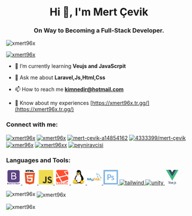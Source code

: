 <h1 align="center">Hi 👋, I'm Mert Çevik</h1>
<h3 align="center">  On  Way to Becoming a Full-Stack Developer.</h3>

<p align="left"> <img src="https://komarev.com/ghpvc/?username=xmert96x&label=Profile%20views&color=0e75b6&style=flat" alt="xmert96x" /> </p>

<p align="left"> <a href="https://github.com/ryo-ma/github-profile-trophy"><img src="https://github-profile-trophy.vercel.app/?username=xmert96x" alt="xmert96x" /></a> </p>


- 🌱 I’m currently learning **Veujs and JavaScrpit**

- 💬 Ask me about **Laravel,Js,Html,Css**

- 📫 How to reach me **kimnedir@hotmail.com**

- 📄 Know about my experiences [https://xmert96x.tr.gg/](https://xmert96x.tr.gg/)

<h3 align="left">Connect with me:</h3>
<p align="left">
<a href="https://codepen.io/xmert96x" target="blank"><img align="center" src="https://raw.githubusercontent.com/rahuldkjain/github-profile-readme-generator/master/src/images/icons/Social/codepen.svg" alt="xmert96x" height="30" width="40" /></a>
<a href="https://twitter.com/xmert96x" target="blank"><img align="center" src="https://raw.githubusercontent.com/rahuldkjain/github-profile-readme-generator/master/src/images/icons/Social/twitter.svg" alt="xmert96x" height="30" width="40" /></a>
<a href="https://linkedin.com/in/mert-çevik-a14854162" target="blank"><img align="center" src="https://raw.githubusercontent.com/rahuldkjain/github-profile-readme-generator/master/src/images/icons/Social/linked-in-alt.svg" alt="mert-çevik-a14854162" height="30" width="40" /></a>
  <a href="https://stackoverflow.com/users/mert-çevik" target="blank"><img align="center" src="https://raw.githubusercontent.com/rahuldkjain/github-profile-readme-generator/master/src/images/icons/Social/stack-overflow.svg" alt="4333399/mert-çevik" height="30" width="40" /></a>
<a href="https://www.facebook.com/xmert96x" target="blank"><img align="center" src="https://raw.githubusercontent.com/rahuldkjain/github-profile-readme-generator/master/src/images/icons/Social/facebook.svg" alt="xmer96x" height="30" width="40" /></a>
<a href="https://instagram.com/xmert96xx" target="blank"><img align="center" src="https://raw.githubusercontent.com/rahuldkjain/github-profile-readme-generator/master/src/images/icons/Social/instagram.svg" alt="xmert96xx" height="30" width="40" /></a>
<a href="https://www.youtube.com/user/peyniravcisi" target="blank"><img align="center" src="https://raw.githubusercontent.com/rahuldkjain/github-profile-readme-generator/master/src/images/icons/Social/youtube.svg" alt="peyniravcisi" height="30" width="40" /></a>
</p>

<h3 align="left">Languages and Tools:</h3>
<p align="left"> <a href="https://getbootstrap.com" target="_blank"> <img src="https://raw.githubusercontent.com/devicons/devicon/master/icons/bootstrap/bootstrap-plain-wordmark.svg" alt="bootstrap" width="40" height="40"/> </a> <a href="https://www.w3.org/html/" target="_blank"> <img src="https://raw.githubusercontent.com/devicons/devicon/master/icons/html5/html5-original-wordmark.svg" alt="html5" width="40" height="40"/> </a> <a href="https://developer.mozilla.org/en-US/docs/Web/JavaScript" target="_blank"> <img src="https://raw.githubusercontent.com/devicons/devicon/master/icons/javascript/javascript-original.svg" alt="javascript" width="40" height="40"/> </a> <a href="https://laravel.com/" target="_blank"> <img src="https://raw.githubusercontent.com/devicons/devicon/master/icons/laravel/laravel-plain-wordmark.svg" alt="laravel" width="40" height="40"/> </a> <a href="https://www.linux.org/" target="_blank"> <img src="https://raw.githubusercontent.com/devicons/devicon/master/icons/linux/linux-original.svg" alt="linux" width="40" height="40"/> </a> <a href="https://www.mysql.com/" target="_blank"> <img src="https://raw.githubusercontent.com/devicons/devicon/master/icons/mysql/mysql-original-wordmark.svg" alt="mysql" width="40" height="40"/> </a> <a href="https://www.photoshop.com/en" target="_blank"> <img src="https://raw.githubusercontent.com/devicons/devicon/master/icons/photoshop/photoshop-line.svg" alt="photoshop" width="40" height="40"/> </a> <a href="https://tailwindcss.com/" target="_blank"> <img src="https://www.vectorlogo.zone/logos/tailwindcss/tailwindcss-icon.svg" alt="tailwind" width="40" height="40"/> </a> <a href="https://unity.com/" target="_blank"> <img src="https://www.vectorlogo.zone/logos/unity3d/unity3d-icon.svg" alt="unity" width="40" height="40"/> </a> <a href="https://vuejs.org/" target="_blank"> <img src="https://raw.githubusercontent.com/devicons/devicon/master/icons/vuejs/vuejs-original-wordmark.svg" alt="vuejs" width="40" height="40"/> </a> </p>

<p><img align="left" src="https://github-readme-stats.vercel.app/api/top-langs?username=xmert96x&show_icons=true&locale=en&layout=compact" alt="xmert96x" /></p>

<p>&nbsp;<img align="center" src="https://github-readme-stats.vercel.app/api?username=xmert96x&show_icons=true&locale=en" alt="xmert96x" /></p>

<p><img align="center" src="https://github-readme-streak-stats.herokuapp.com/?user=xmert96x&" alt="xmert96x" /></p>
